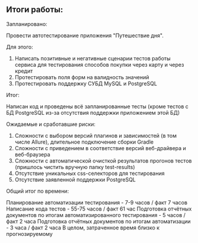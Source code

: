 ## Итоги работы:

Запланировано:

Провести автотестирование приложения "Путешествие дня". 

Для этого:

1. Написать позитивные и негативные сценарии тестов работы сервиса для тестирования способов покупки через карту и через кредит
2. Протестировать поля форм на валидность значений
3. Протестировать поддержку СУБД MySQL и PostgreSQL

Итог:

Написан код и проведены всё запланированные тесты (кроме тестов с БД PostgreSQL из-за отсутствия поддержки приложением этой БД)


Ожидаемые и сработавшие риски: 

1. Сложности с выбором версий плагинов и зависимостей (в том числе Allure), длительное подключение сборки Gradle
2. Сложности с приведением в соответствие версий веб-драйвера и веб-браузера
3. Сложности с автоматической очисткой результатов прогонов тестов (пришлось чистить вручную папку test-results)
4. Отсутствие уникальных css-селекторов для тестирования
5. Отсутствие заявленной поддержки PostgreSQL

Общий итог по времени:

Планирование автоматизации тестирования - 7-9 часов / факт 7 часов
Написание кода тестов - 55-75 часов / факт 61 час
Подготовка отчётных документов по итогам автоматизированного тестирования - 5 часов / факт 2 часа
Подготовка отчётных документов по итогам автоматизации - 3 часа / факт 2 часа
В целом, затраченное время близко к прогнозируемому
